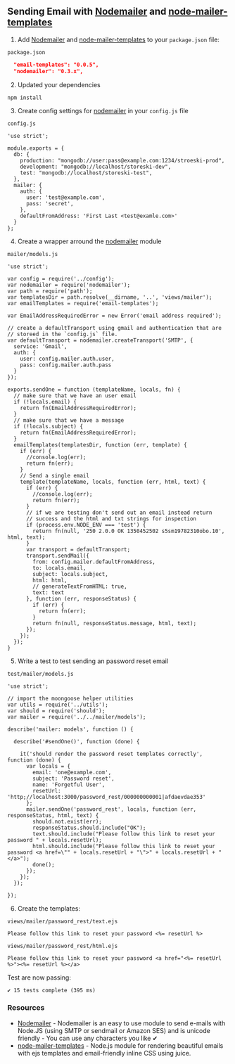 ## Sending Email with [Nodemailer][] and [node-mailer-templates][]

1. Add [Nodemailer][] and [node-mailer-templates][] to your 
  `package.json` file:
   
  `package.json`

  ```json
    "email-templates": "0.0.5",
    "nodemailer": "0.3.x",
  ```

2. Updated your dependencies

  ```
  npm install
  ```

3. Create config settings for [nodemailer][] in your `config.js` file

  `config.js`

  ```
  'use strict';

  module.exports = {
    db: {
      production: "mongodb://user:pass@example.com:1234/stroeski-prod",
      development: "mongodb://localhost/storeski-dev",
      test: "mongodb://localhost/storeski-test",
    },
    mailer: {
      auth: {
        user: 'test@example.com',
        pass: 'secret',
      },
      defaultFromAddress: 'First Last <test@examle.com>'
    }
  };
  ```

4. Create a wrapper arround the [nodemailer][] module

  `mailer/models.js`

  ```
  'use strict';

  var config = require('../config');
  var nodemailer = require('nodemailer');
  var path = require('path');
  var templatesDir = path.resolve(__dirname, '..', 'views/mailer');
  var emailTemplates = require('email-templates');

  var EmailAddressRequiredError = new Error('email address required');

  // create a defaultTransport using gmail and authentication that are
  // storeed in the `config.js` file.
  var defaultTransport = nodemailer.createTransport('SMTP', {
    service: 'Gmail',
    auth: {
      user: config.mailer.auth.user,
      pass: config.mailer.auth.pass
    }
  });

  exports.sendOne = function (templateName, locals, fn) {
    // make sure that we have an user email
    if (!locals.email) {
      return fn(EmailAddressRequiredError);
    }
    // make sure that we have a message
    if (!locals.subject) {
      return fn(EmailAddressRequiredError);
    }
    emailTemplates(templatesDir, function (err, template) {
      if (err) {
        //console.log(err);
        return fn(err);
      }
      // Send a single email
      template(templateName, locals, function (err, html, text) {
        if (err) {
          //console.log(err);
          return fn(err);
        }
        // if we are testing don't send out an email instead return
        // success and the html and txt strings for inspection
        if (process.env.NODE_ENV === 'test') {
          return fn(null, '250 2.0.0 OK 1350452502 s5sm19782310obo.10', html, text);
        }
        var transport = defaultTransport;
        transport.sendMail({
          from: config.mailer.defaultFromAddress,
          to: locals.email,
          subject: locals.subject,
          html: html,
          // generateTextFromHTML: true,
          text: text
        }, function (err, responseStatus) {
          if (err) {
            return fn(err);
          }
          return fn(null, responseStatus.message, html, text);
        });
      });
    });
  }
  ```

5. Write a test to test sending an password reset email

  `test/mailer/models.js`

  ```
  'use strict';

  // import the moongoose helper utilities
  var utils = require('../utils');
  var should = require('should');
  var mailer = require('../../mailer/models');

  describe('mailer: models', function () {
    
    describe('#sendOne()', function (done) {

      it('should render the password reset templates correctly', function (done) {
        var locals = {
          email: 'one@example.com',
          subject: 'Password reset',
          name: 'Forgetful User',
          resetUrl: 'http;//localhost:3000/password_rest/000000000001|afdaevdae353'
        };
        mailer.sendOne('password_rest', locals, function (err, responseStatus, html, text) {
          should.not.exist(err);
          responseStatus.should.include("OK");
          text.should.include("Please follow this link to reset your password " + locals.resetUrl);
          html.should.include("Please follow this link to reset your password <a href=\"" + locals.resetUrl + "\">" + locals.resetUrl + "</a>");
          done();
        });
      });
    });

  });
  ```

6. Create the templates:

  `views/mailer/password_rest/text.ejs`

  ```
  Please follow this link to reset your password <%= resetUrl %>
  ```

  `views/mailer/password_rest/html.ejs`

  ```
  Please follow this link to reset your password <a href="<%= resetUrl %>"><%= resetUrl %></a>
  ```

  Test are now passing:

  ```
  ✔ 15 tests complete (395 ms)
  ```

### Resources
- [Nodemailer][Nodemailer] - Nodemailer is an easy to use module to send e-mails with Node.JS (using SMTP or sendmail or Amazon SES) and is unicode friendly - You can use any characters you like ✔ 
- [node-mailer-templates][node-mailer-templates] - Node.js module for rendering beautiful emails with ejs templates and email-friendly inline CSS using juice.

[Nodemailer]: https://github.com/andris9/Nodemailer
[node-mailer-templates]: https://github.com/niftylettuce/node-email-templates
